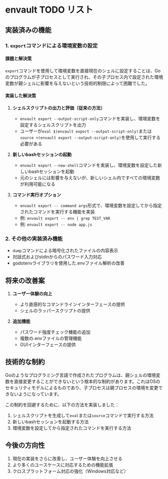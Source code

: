 # envault TODO リスト

## 実装済みの機能

### 1. `export`コマンドによる環境変数の設定

#### 課題と解決策
`export`コマンドを使用して環境変数を直接現在のシェルに設定することは、Goのプログラムが子プロセスとして実行され、その子プロセス内で設定された環境変数が親シェルに影響を与えないという技術的制限によって困難でした。

#### 実装した解決策
1. **シェルスクリプトの出力と評価（従来の方法）**
   - `envault export --output-script-only`コマンドを実装し、環境変数を設定するシェルスクリプトを出力
   - ユーザーが`eval $(envault export --output-script-only)`または`source <(envault export --output-script-only)`を使用して実行する必要がある

2. **新しいbashセッションの起動**
   - `envault export --new-shell`コマンドを実装し、環境変数を設定した新しいbashセッションを起動
   - 元のシェルには影響を与えないが、新しいシェル内ですべての環境変数が利用可能になる

3. **コマンド実行オプション**
   - `envault export -- command args`形式で、環境変数を設定してから指定されたコマンドを実行する機能を実装
   - 例: `envault export -- env | grep TEST_VAR`
   - 例: `envault export -- node app.js`

### 2. その他の実装済み機能
- `dump`コマンドによる暗号化されたファイルの内容表示
- 対話式およびstdinからのパスワード入力対応
- godotenvライブラリを使用した.envファイル解析の改善

## 将来の改善案

1. **ユーザー体験の向上**
   - より直感的なコマンドラインインターフェースの提供
   - シェルのラッパースクリプトの提供

2. **追加機能**
   - パスワード強度チェック機能の追加
   - 複数の.envファイルの管理機能
   - GUIインターフェースの提供

## 技術的な制約

Goのようなプログラミング言語で作成されたプログラムは、親シェルの環境変数を直接変更することができないという根本的な制約があります。これはOSのセキュリティモデルによるものであり、子プロセスは親プロセスの環境を変更できないようになっています。

この制約を回避するために、以下の方法を実装しました：
1. シェルスクリプトを生成して`eval`または`source`コマンドで実行する方法
2. 新しいbashセッションを起動する方法
3. 環境変数を設定してから指定されたコマンドを実行する方法

## 今後の方向性

1. 現在の実装をさらに改善し、ユーザー体験を向上させる
2. より多くのユースケースに対応するための機能拡張
3. クロスプラットフォーム対応の強化（Windows対応など）

